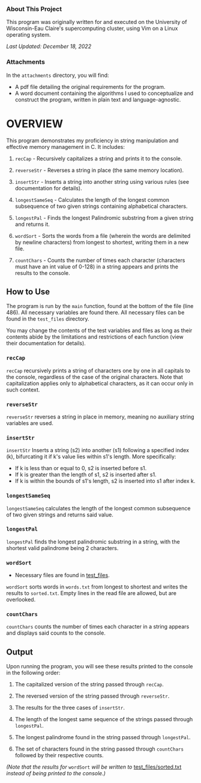 ### About This Project
This program was originally written for and executed on the University of
Wisconsin-Eau Claire's supercomputing cluster, using Vim on a Linux operating
system.

_Last Updated: December 18, 2022_

### Attachments
In the `attachments` directory, you will find:

- A pdf file detailing the original requirements for the program.
- A word document containing the algorithms I used to conceptualize and 
construct the program, written in plain text and language-agnostic.

# OVERVIEW
This program demonstrates my proficiency in string manipulation and effective
memory management in C. It includes:

1. `recCap` - Recursively capitalizes a string and prints it to the console.

2. `reverseStr` - Reverses a string in place (the same memory location).

3. `insertStr` - Inserts a string into another string using various rules (see
documentation for details).

4. `longestSameSeq` - Calculates the length of the longest common subsequence of
two given strings containing alphabetical characters.

5. `longestPal` - Finds the longest Palindromic substring from a given string
and returns it.

6. `wordSort` - Sorts the words from a file (wherein the words are delimited by
newline characters) from longest to shortest, writing them in a new file.

7. `countChars` - Counts the number of times each character (characters must
have an int value of 0-128) in a string appears and prints the results to the
console.

## How to Use
The program is run by the `main` function, found at the bottom of the file (line 
486). All necessary variables are found there. All necessary files can be
found in the `test_files` directory.

You may change the contents of the test variables and files as long as their
contents abide by the limitations and restrictions of each function (view their
documentation for details).

### `recCap`

`recCap` recursively prints a string of characters one by one in all capitals to
the console, regardless of the case of the original characters. Note that
capitalization applies only to alphabetical characters, as it can occur only in
such context. 

### `reverseStr`

`reverseStr` reverses a string in place in memory, meaning no auxiliary string
variables are used.

### `insertStr`

`insertStr` Inserts a string (s2) into another (s1) following a specified index
(k), bifurcating it if k's value lies within s1's length. More specifically:

- If k is less than or equal to 0, s2 is inserted before s1.
- If k is greater than the length of s1, s2 is inserted after s1.
- If k is within the bounds of s1's length, s2 is inserted into s1 after index
k.

### `longestSameSeq`

`longestSameSeq` calculates the length of the longest common subsequence of two
given strings and returns said value.

### `longestPal`

`longestPal` finds the longest palindromic substring in a string, with the
shortest valid palindrome being 2 characters.

### `wordSort`
- Necessary files are found in [test_files](test_files).

`wordSort` sorts words in `words.txt` from longest to shortest and writes the
results to `sorted.txt`. Empty lines in the read file are allowed, but are
overlooked.

### `countChars`

`countChars` counts the number of times each character in a string appears and
displays said counts to the console.

## Output
Upon running the program, you will see these results printed to the console in
the following order:

1. The capitalized version of the string passed through `recCap`.

2. The reversed version of the string passed through `reverseStr`.

3. The results for the three cases of `insertStr`.

4. The length of the longest same sequence of the strings passed through
`longestPal`.

5. The longest palindrome found in the string passed through `longestPal`.

6. The set of characters found in the string passed through `countChars`
followed by their respective counts.

*(Note that the results for* `wordSort` *will be written to* 
[test_files/sorted.txt](test_files/sorted.txt) *instead of being printed to the
console.)*
